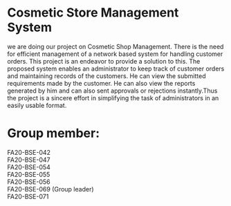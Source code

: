 # Cosmetic Store Management System
we are doing our project on Cosmetic Shop Management. There is the need for efficient management of a network based system for handling customer orders.
This project is an endeavor to provide a solution to this. The proposed system enables an administrator to keep track of customer orders and maintaining records of the customers. He can view the submitted requirements made by the customer. He can also view the reports generated by him and can also sent approvals or rejections instantly.Thus the project is a sincere effort in simplifying the task of administrators in an easily usable format.

# Group member:
FA20-BSE-042 <br>
FA20-BSE-047 <br>
FA20-BSE-054 <br>
FA20-BSE-055 <br>
FA20-BSE-056 <br>
FA20-BSE-069 (Group leader)<br>
FA20-BSE-071 <br>

